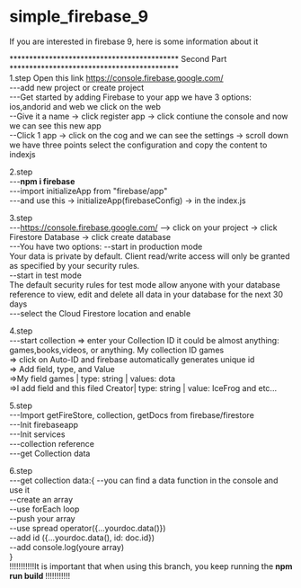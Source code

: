 # simple_firebase_9
If you are interested in firebase 9, here is some information about it <br>

******************************************* Second Part *******************************************<br>
1.step
Open this link https://console.firebase.google.com/ <br>
---add new project or create project <br>
---Get started by adding Firebase to your app we have 3 options: ios,andorid and web we click on the web  <br>
--Give it a name -> click register app -> click contiune the console and now  we can see this new app<br>
--Click 1 app -> click on the cog and we can see the settings -> scroll down we have three points select the configuration and copy the content to indexjs <br>

2.step <br>
 ---<strong>npm i firebase</strong> <br>
 ---import initializeApp from "firebase/app"  <br>
 ---and use this -> initializeApp(firebaseConfig) -> in the index.js  <br>

3.step <br>
 ---https://console.firebase.google.com/ --> click on your project -> click Firestore Database -> click create database<br>
 ---You have two options: --start in production mode<br>
                           Your data is private by default. Client read/write access will only be granted as specified by your security rules.
  <br>
                          --start in test mode <br>
                          The default security rules for test mode allow anyone with your database reference to view, edit and delete all data in your database for the next 30 days <br>
                          ---select the Cloud Firestore location and enable<br>

4.step <br>
 ---start collection => enter your Collection ID it could be almost anything: games,books,videos, or anything. My collection ID games <br>
 => click on Auto-ID and firebase automatically generates unique id <br>
 => Add field, type, and Value <br>
 =>My field games | type: string | values: dota<br>
 =>I add field and this filed Creator| type: string | value: IceFrog and etc... <br>

5.step<br>
 ---Import getFireStore, collection, getDocs from firebase/firestore<br>
 ---Init firebaseapp  <br>
 ---Init  services <br>
 ---collection reference<br>
 ---get Collection data<br>

 6.step <br>
 ---get collection data:{
     --you can find a data function in the console and use it <br>
     --create an array <br>
     --use forEach loop <br>
     --push your array <br>
     --use spread operator({...yourdoc.data()})<br>
     --add id ({...yourdoc.data(), id: doc.id})<br>
     --add console.log(youre array)<br>
 }<br>
 !!!!!!!!!!!It is important that when using this branch, you keep running the <strong> npm run build </strong> !!!!!!!!!!!


